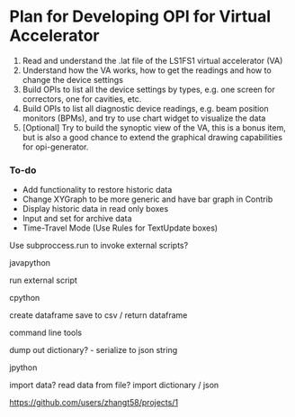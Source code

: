 # Plan for Developing OPI for Virtual Accelerator

1. Read and understand the .lat file of the LS1FS1 virtual accelerator (VA)
2. Understand how the VA works, how to get the readings and how to change the device settings
3. Build OPIs to list all the device settings by types, e.g. one screen for correctors, one for cavities, etc.
4. Build OPIs to list all diagnostic device readings, e.g. beam position monitors (BPMs), and try to use chart widget to visualize the data
5. [Optional] Try to build the synoptic view of the VA, this is a bonus item, but is also a good chance to extend the graphical drawing capabilities for opi-generator.

### To-do

- Add functionality to restore historic data
- Change XYGraph to be more generic and have bar graph in Contrib
- Display historic data in read only boxes
- Input and set for archive data
- Time-Travel Mode (Use Rules for TextUpdate boxes)

Use subproccess.run to invoke external scripts?



javapython

run external script


cpython

create dataframe
save to csv / return dataframe

command line tools

dump out dictionary? - serialize to json string


jpython

import data?
read data from file?
import dictionary / json


https://github.com/users/zhangt58/projects/1
